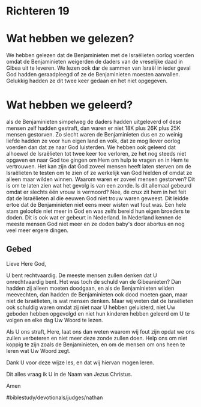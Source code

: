 # Richteren 19

# Wat hebben we gelezen?

We hebben gelezen dat de Benjaminieten met de Israëlieten oorlog voerden omdat de Benjaminieten weigerden de daders van de vreselijke daad in Gibea uit te leveren. 
We lezen ook dar de sammen van Israël in ieder geval God hadden geraadpleegd of ze de Benjaminieten moesten aanvallen. Gelukkig hadden ze dit twee keer gedaan en het niet opgegeven. 

# Wat hebben we geleerd?
als de Benjaminieten simpelweg de daders hadden uitgeleverd of dese mensen zelf hadden gestraft, dan waren er niet 18K plus 26K plus 25K mensen gestorven. Zo slecht waren de Benjaminieten dus en zo weinig liefde hadden ze voor hun eigen land en volk, dat ze mog liever oorlog voerden dan dat ze naar God luisterden. 
We hebben ook geleerd dat alhoewel de Israëlieten tot twee keer toe verloren, ze het nog steeds niet opgaven en naar God toe gingen om Hem om hulp te vragen en in Hem te vertrouwen. 
Het kan zijn dat God zoveel mensen heeft laten sterven om de Israëlieten te testen om te zien of ze werkelijk van God hielden of omdat ze alleen maar wilden winnen. 
Waarom waren er zoveel mensen gestorven? Dit is om te laten zien wat het gevolg is van een zonde. Is dit allemaal gebeurd omdat er slechts één vrouw is vermoord? Nee, de crux zit hem in het feit dat de Israëlieten al die eeuwen God niet trouw waren geweest. Dit leidde ertoe dat de Benjaminieten niet eens meer wisten wat fout was. Een hele stam geloofde niet meer in God en was zelfs bereid hun eigen broeders te doden. 
Dit is ook wat er gebeurt in Nederland. In Nederland kennen de meeste mensen God niet meer en ze doden baby's door abortus en nog veel meer ergere dingen. 

## Gebed
Lieve Here God, 

U bent rechtvaardig. De meeste mensen zullen denken dat U onrechtvaardig bent. Het was toch de schuld van de Gibeanieten? Dan hadden zij alleen moeten doodgaan, en als de Benjaminieten wilden meevechten, dan hadden de Benjaminieten ook dood moeten gaan, maar niet de Israëlieten, is wat mensen denken. Maar wij weten dat de Israëlieten ook schuldig waren omdat zij niet naar U hebben geluisterd, niet Uw geboden hebben opgevolgd en niet hun kinderen hebben geleerd om U te volgen en elke dag Uw Woord te lezen. 

Als U ons straft, Here, laat ons dan weten waarom wij fout zijn opdat we ons zullen verbeteren en niet meer deze zonde zullen doen. 
Help ons om niet koppig te zijn zoals de Benjaminieten, en om de mensen om ons heen te leren wat Uw Woord zegt. 

Dank U voor deze wijze les, en dat wij hiervan mogen leren. 

Dit alles vraag ik U in de Naam van Jezus Christus.

Amen

#biblestudy/devotionals/judges/nathan
